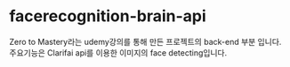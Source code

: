 # facerecognition-brain-api
Zero to Mastery라는 udemy강의를 통해 만든 프로젝트의 back-end 부분 입니다. 
주요기능은 Clarifai api를 이용한 이미지의 face detecting입니다. 

